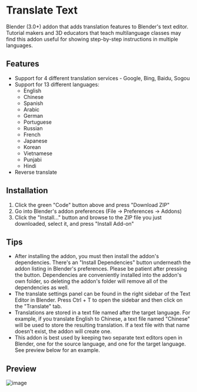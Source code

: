 # Translate Text
Blender (3.0+) addon that adds translation features to Blender's text editor. Tutorial makers and 3D educators that teach multilanguage classes may find this addon useful for showing step-by-step instructions in multiple languages.

## Features
- Support for 4 different translation services - Google, Bing, Baidu, Sogou
- Support for 13 different languages:
  - English
  - Chinese
  - Spanish
  - Arabic
  - German
  - Portuguese
  - Russian
  - French
  - Japanese
  - Korean
  - Vietnamese
  - Punjabi
  - Hindi
- Reverse translate

## Installation
1. Click the green "Code" button above and press "Download ZIP"
2. Go into Blender's addon preferences (File → Preferences → Addons)
3. Click the "Install..." button and browse to the ZIP file you just downloaded, select it, and press "Install Add-on"

## Tips
- After installing the addon, you must then install the addon's dependencies. There's an "Install Dependencies" button underneath the addon listing in Blender's preferences. Please be patient after pressing the button. Dependencies are conveniently installed into the addon's own folder, so deleting the addon's folder will remove all of the dependencies as well. 
- The translate settings panel can be found in the right sidebar of the Text Editor in Blender. Press Ctrl + T to open the sidebar and then click on the "Translate" tab.
- Translations are stored in a text file named after the target language. For example, if you translate English to Chinese, a text file named "Chinese" will be used to store the resulting translation. If a text file with that name doesn't exist, the addon will create one. 
- This addon is best used by keeping two separate text editors open in Blender, one for the source language, and one for the target language. See preview below for an example.

## Preview ##
![image](https://user-images.githubusercontent.com/88953117/232837007-fdc965dd-275e-44e8-bef7-4ca0cf3e1db9.png)
